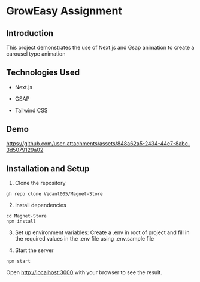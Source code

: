 # GrowEasy Assignment

## Introduction

This project demonstrates the use of Next.js and Gsap animation to create a carousel type animation

## Technologies Used

- Next.js

* GSAP

- Tailwind CSS

## Demo

https://github.com/user-attachments/assets/848a62a5-2434-44e7-8abc-3d5079129a02

## Installation and Setup

1. Clone the repository

```
gh repo clone Vedant005/Magnet-Store
```

2. Install dependencies

```
cd Magnet-Store
npm install
```

3. Set up environment variables: Create a .env in root of project and fill in the required values in the .env file using .env.sample file

4. Start the server

```
npm start
```

Open [http://localhost:3000](http://localhost:3000) with your browser to see the result.
